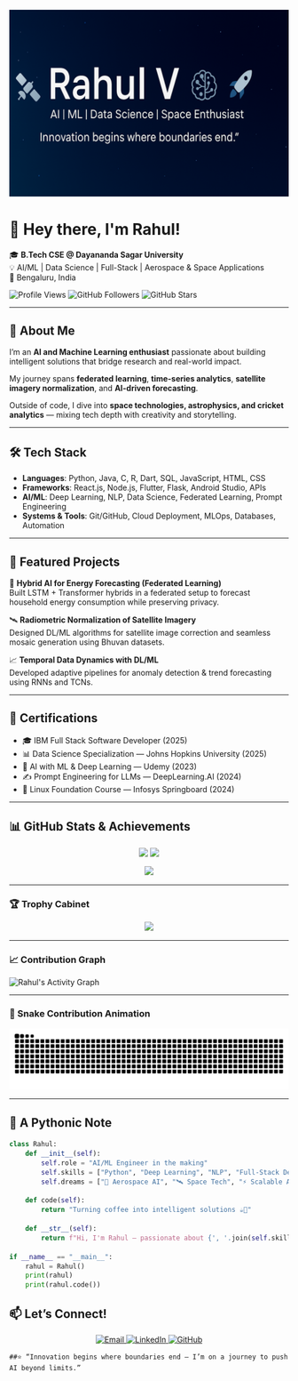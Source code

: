 <p align="center">
  <img src="https://raw.githubusercontent.com/rahulvijay007/rahulvijay007/main/assets/banner.png" alt="Rahul's Banner"/>
</p>

# 👋 Hey there, I'm Rahul!

🎓 **B.Tech CSE @ Dayananda Sagar University**  
💡 AI/ML | Data Science | Full-Stack | Aerospace & Space Applications  
📍 Bengaluru, India  

![Profile Views](https://komarev.com/ghpvc/?username=rahulvijay007&color=blue&style=flat-square&label=PROFILE+VIEWS)
![GitHub Followers](https://img.shields.io/github/followers/rahulvijay007?label=Followers&style=flat-square)
![GitHub Stars](https://img.shields.io/github/stars/rahulvijay007?label=Stars&style=flat-square)

---

## 🚀 About Me
I’m an **AI and Machine Learning enthusiast** passionate about building intelligent solutions that bridge research and real-world impact.  

My journey spans **federated learning**, **time-series analytics**, **satellite imagery normalization**, and **AI-driven forecasting**.  

Outside of code, I dive into **space technologies, astrophysics, and cricket analytics** — mixing tech depth with creativity and storytelling.  

---

## 🛠️ Tech Stack
- **Languages**: Python, Java, C, R, Dart, SQL, JavaScript, HTML, CSS  
- **Frameworks**: React.js, Node.js, Flutter, Flask, Android Studio, APIs  
- **AI/ML**: Deep Learning, NLP, Data Science, Federated Learning, Prompt Engineering  
- **Systems & Tools**: Git/GitHub, Cloud Deployment, MLOps, Databases, Automation  

---

## 🔬 Featured Projects
🌟 **Hybrid AI for Energy Forecasting (Federated Learning)**  
Built LSTM + Transformer hybrids in a federated setup to forecast household energy consumption while preserving privacy.  

🛰️ **Radiometric Normalization of Satellite Imagery**  
Designed DL/ML algorithms for satellite image correction and seamless mosaic generation using Bhuvan datasets.  

📈 **Temporal Data Dynamics with DL/ML**  
Developed adaptive pipelines for anomaly detection & trend forecasting using RNNs and TCNs.  

---

## 📜 Certifications
- 🎓 IBM Full Stack Software Developer (2025)  
- 📊 Data Science Specialization — Johns Hopkins University (2025)  
- 🤖 AI with ML & Deep Learning — Udemy (2023)  
- ✍️ Prompt Engineering for LLMs — DeepLearning.AI (2024)  
- 🐧 Linux Foundation Course — Infosys Springboard (2024)  

---

## 📊 GitHub Stats & Achievements
<p align="center">
  <img src="https://github-readme-stats.vercel.app/api?username=rahulvijay007&show_icons=true&theme=tokyonight" height="180px"/>
  <img src="https://github-readme-streak-stats.herokuapp.com/?user=rahulvijay007&theme=tokyonight" height="180px"/>
</p>

<p align="center">
  <img src="https://github-readme-stats.vercel.app/api/top-langs/?username=rahulvijay007&layout=compact&theme=tokyonight" height="160px"/>
</p>

---

### 🏆 Trophy Cabinet
<p align="center">
  <img src="https://github-profile-trophy.vercel.app/?username=rahulvijay007&theme=tokyonight&no-frame=true&margin-w=15"/>
</p>

---

### 📈 Contribution Graph
![Rahul's Activity Graph](https://github-readme-activity-graph.vercel.app/graph?username=rahulvijay007&theme=tokyo-night)

---

### 🐍 Snake Contribution Animation
![snake gif](https://github.com/rahulvijay007/rahulvijay007/blob/output/snake.svg)

---

## 🐍 A Pythonic Note
```python
class Rahul:
    def __init__(self):
        self.role = "AI/ML Engineer in the making"
        self.skills = ["Python", "Deep Learning", "NLP", "Full-Stack Dev", "Cricket Analysis"]
        self.dreams = ["🚀 Aerospace AI", "🛰️ Space Tech", "⚡ Scalable AI Systems"]

    def code(self):
        return "Turning coffee into intelligent solutions ☕🤖"

    def __str__(self):
        return f"Hi, I'm Rahul – passionate about {', '.join(self.skills[:3])}... and occasionally debugging life."

if __name__ == "__main__":
    rahul = Rahul()
    print(rahul)
    print(rahul.code())
```
## 📫 Let’s Connect!

<p align="center">
  <a href="mailto:rahul160503@gmail.com">
    <img src="https://img.shields.io/badge/Email-D14836?style=for-the-badge&logo=gmail&logoColor=white" alt="Email"/>
  </a>
  <a href="https://linkedin.com/in/rahul-v">
    <img src="https://img.shields.io/badge/LinkedIn-0077B5?style=for-the-badge&logo=linkedin&logoColor=white" alt="LinkedIn"/>
  </a>
  <a href="https://github.com/rahulvijay007">
    <img src="https://img.shields.io/badge/GitHub-181717?style=for-the-badge&logo=github&logoColor=white" alt="GitHub"/>
  </a>
</p>

```
##⭐️ “Innovation begins where boundaries end — I’m on a journey to push AI beyond limits.”

